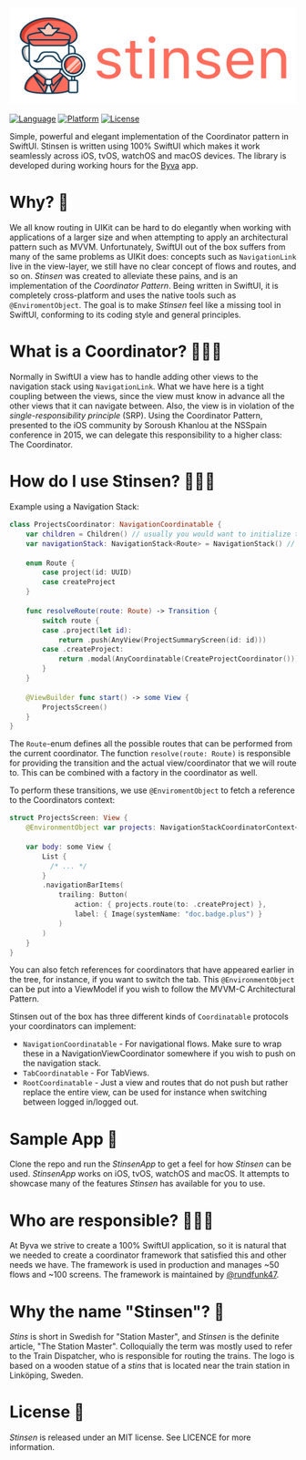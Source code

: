 <p align="center">
  <img src="./Images/wordmark.svg" alt="Stinsen">
</p>

[![Language](https://img.shields.io/static/v1.svg?label=language&message=Swift%205&color=FA7343&logo=swift&style=flat-square)](https://swift.org)
[![Platform](https://img.shields.io/static/v1.svg?label=platforms&message=iOS%20|%20tvOS%20|%20watchOS%20|%20macOS&logo=apple&style=flat-square)](https://apple.com)
[![License](https://img.shields.io/cocoapods/l/Crossroad.svg?style=flat-square)](https://github.com/rundfunk47/stinsen/blob/main/LICENSE)

Simple, powerful and elegant implementation of the Coordinator pattern in SwiftUI. Stinsen is written using 100% SwiftUI which makes it work seamlessly across iOS, tvOS, watchOS and macOS devices. The library is developed during working hours for the [Byva](https://www.byva.se) app.

# Why? 🤔

We all know routing in UIKit can be hard to do elegantly when working with applications of a larger size and when attempting to apply an architectural pattern such as MVVM. Unfortunately, SwiftUI out of the box suffers from many of the same problems as UIKit does: concepts such as `NavigationLink` live in the view-layer, we still have no clear concept of flows and routes, and so on. _Stinsen_ was created to alleviate these pains, and is an implementation of the _Coordinator Pattern_. Being written in SwiftUI, it is completely cross-platform and uses the native tools such as `@EnviromentObject`. The goal is to make _Stinsen_ feel like a missing tool in SwiftUI, conforming to its coding style and general principles.

# What is a Coordinator? 🤷🏽‍♂️ 

Normally in SwiftUI a view has to handle adding other views to the navigation stack using `NavigationLink`. What we have here is a tight coupling between the views, since the view must know in advance all the other views that it can navigate between. Also, the view is in violation of the _single-responsibility principle_ (SRP). Using the Coordinator Pattern, presented to the iOS community by Soroush Khanlou at the NSSpain conference in 2015, we can delegate this responsibility to a higher class: The Coordinator.

# How do I use Stinsen?  🧑🏼‍🏫  

Example using a Navigation Stack:

```swift
class ProjectsCoordinator: NavigationCoordinatable {
    var children = Children() // usually you would want to initialize this without any active children
    var navigationStack: NavigationStack<Route> = NavigationStack() // same as above, start with an empty stack

    enum Route {
        case project(id: UUID)
        case createProject
    }
    
    func resolveRoute(route: Route) -> Transition {
        switch route {
        case .project(let id):
            return .push(AnyView(ProjectSummaryScreen(id: id)))
        case .createProject:
            return .modal(AnyCoordinatable(CreateProjectCoordinator()))
        }
    }
    
    @ViewBuilder func start() -> some View {
        ProjectsScreen()
    }
}
```

The `Route`-enum defines all the possible routes that can be performed from the current coordinator. The function `resolve(route: Route)` is responsible for providing the transition and the actual view/coordinator that we will route to. This can be combined with a factory in the coordinator as well.

To perform these transitions, we use `@EnviromentObject` to fetch a reference to the Coordinators context:

```swift
struct ProjectsScreen: View {
    @EnvironmentObject var projects: NavigationStackCoordinatorContext<ProjectsCoordinator>
    
    var body: some View {
        List {
          /* ... */
        }
        .navigationBarItems(
            trailing: Button(
                action: { projects.route(to: .createProject) },
                label: { Image(systemName: "doc.badge.plus") }
            )
        )
    }
}
```

You can also fetch references for coordinators that have appeared earlier in the tree, for instance, if you want to switch the tab. This `@EnvironmentObject` can be put into a ViewModel if you wish to follow the MVVM-C Architectural Pattern. 

Stinsen out of the box has three different kinds of `Coordinatable` protocols your coordinators can implement: 

* `NavigationCoordinatable` - For navigational flows. Make sure to wrap these in a NavigationViewCoordinator somewhere if you wish to push on the navigation stack.
* `TabCoordinatable` - For TabViews.
* `RootCoordinatable` - Just a view and routes that do not push but rather replace the entire view, can be used for instance when switching between logged in/logged out.

# Sample App 📱



Clone the repo and run the _StinsenApp_ to get a feel for how _Stinsen_ can be used. _StinsenApp_ works on iOS, tvOS, watchOS and macOS. It attempts to showcase many of the features _Stinsen_ has available for you to use.


# Who are responsible? 🙋🏽‍♀️

At Byva we strive to create a 100% SwiftUI application, so it is natural that we needed to create a coordinator framework that satisfied this and other needs we have. The framework is used in production and manages ~50 flows and ~100 screens. The framework is maintained by [@rundfunk47](https://github.com/rundfunk47/).

# Why the name "Stinsen"? 🚂 

_Stins_ is short in Swedish for "Station Master", and _Stinsen_ is the definite article, "The Station Master". Colloquially the term was mostly used to refer to the Train Dispatcher, who is responsible for routing the trains. The logo is based on a wooden statue of a _stins_ that is located near the train station in Linköping, Sweden.

# License 📃

_Stinsen_ is released under an MIT license. See LICENCE for more information.
